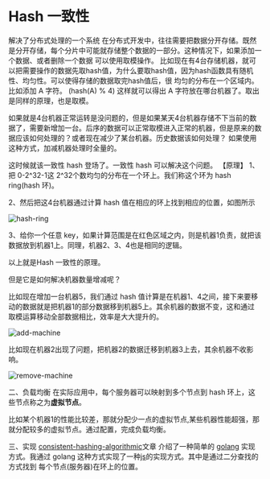 # Hash 一致性

解决了分布式处理的一个系统
在分布式开发中，往往需要把数据分开存储。既然是分开存储，每个分片中可能就存储整个数据的一部分。这种情况下，如果添加一个数据、或者删除一个数据
可以使用取模操作。
比如现在有4台存储机器，就可以把需要操作的数据先取hash值，为什么要取hash值，因为hash函数具有随机性、均匀性。可以使得存储的数据取完hash值后，很
均匀的分布在一个区域内。
比如添加 A 字符。   (hash(A) %   4)    这样就可以得出 A 字符放在哪台机器了。取出是同样的原理，也是取模。

如果就是4台机器正常运转是没问题的，但是如果某天4台机器存储不下当前的数据了，需要新增加一台。后序的数据可以正常取模进入正常的机器，但是原来的数据应该如何处理的？或者现在减少了某台机器。历史数据该如何处理？
如果使用这种方式，加减机器处理时全量的。

这时候就该一致性 hash 登场了。一致性 hash 可以解决这个问题。
【原理】
1、把 0-2^32-1这 2^32个数均匀的分布在一个环上。我们称这个环为 hash ring(hash 环)。

2、然后把这4台机器通过计算 hash 值在相应的环上找到相应的位置，如图所示

![hash-ring](https://github.com/zhangwinning/hashConsistent-redis/tree/master/assert/hashRing.png)

3、给你一个任意 key，如果计算范围是在红色区域之内，则是机器1负责，就把该数据放到机器1上。同理，机器2、3、4也是相同的逻辑。

以上就是Hash 一致性的原理。

但是它是如何解决机器数量增减呢？

比如现在增加一台机器5，我们通过 hash 值计算是在机器1、4之间，接下来要移动的数据就是把机器1的部分数据移到机器5上。其余机器的数据不变，这和通过
取模运算移动全部数据相比，效率是大大提升的。

![add-machine](https://github.com/zhangwinning/hashConsistent-redis/tree/master/assert/WX20190819-174842@2x.png)

比如现在机器2出现了问题，把机器2的数据迁移到机器3上去，其余机器不收影响。

![remove-machine](https://github.com/zhangwinning/hashConsistent-redis/tree/master/assert/WX20190819-175933@2x.png)

二、负载均衡
在实际应用中，每个服务器可以映射到多个节点到 hash 环上，这些节点称之为**虚拟节点**。

比如某个机器1的性能比较差，那就分配少一点的虚拟节点,某些机器性能超强，那就分配较多的虚拟节点。通过配置，完成负载均衡。


三、实现
[consistent-hashing-algorithmic](https://medium.com/@dgryski/consistent-hashing-algorithmic-tradeoffs-ef6b8e2fcae8)文章
介绍了一种简单的 [golang](https://github.com/golang/groupcache) 实现方式。我通过 golang 这种方式实现了一种[js](https://github.com/zhangwinning/hashConsistent-redis/tree/master/lib/hash)的实现方式。其中是通过二分查找的方式找到
每个节点(服务器)在环上的位置。